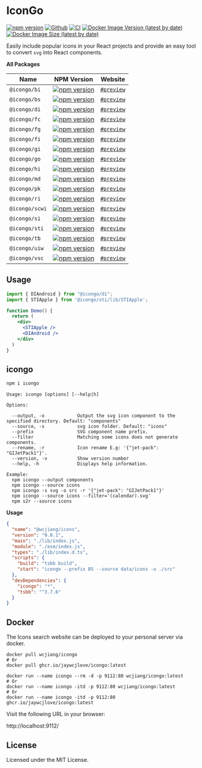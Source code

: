 IconGo
===

[![npm version](https://img.shields.io/npm/v/icongo.svg)](https://www.npmjs.com/package/icongo)
[![Github](https://img.shields.io/github/stars/jaywcjlove/icongo?logo=github)](https://github.com/jaywcjlove/icongo)
[![CI](https://github.com/jaywcjlove/icongo/actions/workflows/ci.yml/badge.svg)](https://github.com/jaywcjlove/icongo/actions/workflows/ci.yml)
[![Docker Image Version (latest by date)](https://img.shields.io/docker/v/wcjiang/icongo?logo=docker)](https://hub.docker.com/r/wcjiang/icongo)
[![Docker Image Size (latest by date)](https://img.shields.io/docker/image-size/wcjiang/icongo?logo=docker)](https://hub.docker.com/r/wcjiang/icongo)

Easily include popular icons in your React projects and provide an easy tool to convert `svg` into React components.

**All Packages**

| Name | NPM Version | Website |
| ----- | ----- | ----- |
| `@icongo/bi` | [![npm version](https://img.shields.io/npm/v/@icongo/bi.svg)](https://www.npmjs.com/package/@icongo/bi) | [`#preview`](https://icongo.github.io/#/icons/boxicons/) |
| `@icongo/bs` | [![npm version](https://img.shields.io/npm/v/@icongo/bs.svg)](https://www.npmjs.com/package/@icongo/bs) | [`#preview`](https://icongo.github.io/#/icons/bootstrap/) |
| `@icongo/di` | [![npm version](https://img.shields.io/npm/v/@icongo/di.svg)](https://www.npmjs.com/package/@icongo/di) | [`#preview`](https://icongo.github.io/#/icons/devicons/) |
| `@icongo/fc` | [![npm version](https://img.shields.io/npm/v/@icongo/fc.svg)](https://www.npmjs.com/package/@icongo/fc) | [`#preview`](https://icongo.github.io/#/icons/fc/) |
| `@icongo/fg` | [![npm version](https://img.shields.io/npm/v/@icongo/fg.svg)](https://www.npmjs.com/package/@icongo/fg) | [`#preview`](https://icongo.github.io/#/icons/fg/) |
| `@icongo/fi` | [![npm version](https://img.shields.io/npm/v/@icongo/fi.svg)](https://www.npmjs.com/package/@icongo/fi) | [`#preview`](https://icongo.github.io/#/icons/fi/) |
| `@icongo/gi` | [![npm version](https://img.shields.io/npm/v/@icongo/gi.svg)](https://www.npmjs.com/package/@icongo/gi) | [`#preview`](https://icongo.github.io/#/icons/gameicons/) |
| `@icongo/go` | [![npm version](https://img.shields.io/npm/v/@icongo/go.svg)](https://www.npmjs.com/package/@icongo/go) | [`#preview`](https://icongo.github.io/#/icons/octiconsicons/) |
| `@icongo/hi` | [![npm version](https://img.shields.io/npm/v/@icongo/hi.svg)](https://www.npmjs.com/package/@icongo/hi) | [`#preview`](https://icongo.github.io/#/icons/hi/) |
| `@icongo/md` | [![npm version](https://img.shields.io/npm/v/@icongo/md.svg)](https://www.npmjs.com/package/@icongo/md) | [`#preview`](https://icongo.github.io/#/icons/md/) |
| `@icongo/pk` | [![npm version](https://img.shields.io/npm/v/@icongo/pk.svg)](https://www.npmjs.com/package/@icongo/pk) | [`#preview`](https://icongo.github.io/#/icons/pk/) |
| `@icongo/ri` | [![npm version](https://img.shields.io/npm/v/@icongo/ri.svg)](https://www.npmjs.com/package/@icongo/ri) | [`#preview`](https://icongo.github.io/#/icons/ri/) |
| `@icongo/scwi` | [![npm version](https://img.shields.io/npm/v/@icongo/scwi.svg)](https://www.npmjs.com/package/@icongo/scwi) | [`#preview`](https://icongo.github.io/#/icons/scwi/) |
| `@icongo/si` | [![npm version](https://img.shields.io/npm/v/@icongo/si.svg)](https://www.npmjs.com/package/@icongo/si) | [`#preview`](https://icongo.github.io/#/icons/si/) |
| `@icongo/sti` | [![npm version](https://img.shields.io/npm/v/@icongo/sti.svg)](https://www.npmjs.com/package/@icongo/sti) | [`#preview`](https://icongo.github.io/#/icons/supertinyicons/) |
| `@icongo/tb` | [![npm version](https://img.shields.io/npm/v/@icongo/tb.svg)](https://www.npmjs.com/package/@icongo/tb) | [`#preview`](https://icongo.github.io/#/icons/tb/) |
| `@icongo/uiw` | [![npm version](https://img.shields.io/npm/v/@icongo/uiw.svg)](https://www.npmjs.com/package/@icongo/uiw) | [`#preview`](https://icongo.github.io/#/icons/uiw/) |
| `@icongo/vsc` | [![npm version](https://img.shields.io/npm/v/@icongo/vsc.svg)](https://www.npmjs.com/package/@icongo/vsc) | [`#preview`](https://icongo.github.io/#/icons/vsc/) |

## Usage

```jsx
import { DIAndroid } from "@icongo/di";
import { STIApple } from '@icongo/sti/lib/STIApple';

function Demo() {
  return (
    <div>
      <STIApple />
      <DIAndroid />
    </div>
  )
}
```

## icongo

```bash
npm i icongo
```

```shell
Usage: icongo [options] [--help|h]

Options:

  --output, -o            Output the svg icon component to the specified directory. Default: "components"
  --source, -s            svg icon folder. Default: "icons"
  --prefix                SVG component name prefix.
  --filter                Matching some icons does not generate components.
  --rename, -r            Icon rename E.g: '{"jet-pack": "GIJetPack1"}'.
  --version, -v           Show version number
  --help, -h              Displays help information.

Example:
  npm icongo --output components
  npm icongo --source icons
  npm icongo -s svg -o src -r '{"jet-pack": "GIJetPack1"}'
  npm icongo --source icons --filter='(calendar).svg'
  npm s2r --source icons
```

**Usage**

```json
{
  "name": "@wcjiang/icons",
  "version": "0.0.1",
  "main": "./lib/index.js",
  "module": "./esm/index.js",
  "types": "./lib/index.d.ts",
  "scripts": {
    "build": "tsbb build",
    "start": "icongo --prefix BS --source data/icons -o ./src"
  },
  "devDependencies": {
    "icongo": "*",
    "tsbb": "^3.7.6"
  }
}
```

## Docker

The Icons search website can be deployed to your personal server via docker.

```shell
docker pull wcjiang/icongo
# Or
docker pull ghcr.io/jaywcjlove/icongo:latest
```

```shell
docker run --name icongo --rm -d -p 9112:80 wcjiang/icongo:latest
# Or
docker run --name icongo -itd -p 9112:80 wcjiang/icongo:latest
# Or
docker run --name icongo -itd -p 9112:80 ghcr.io/jaywcjlove/icongo:latest
```

Visit the following URL in your browser:

http://localhost:9112/

## License

Licensed under the MIT License.